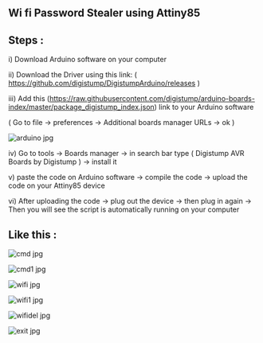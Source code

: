 ## Wi fi Password Stealer using Attiny85

Steps :
----------
i) Download Arduino software on your computer 

ii) Download the Driver using this link: ( https://github.com/digistump/DigistumpArduino/releases )

iii) Add this (https://raw.githubusercontent.com/digistump/arduino-boards-index/master/package_digistump_index.json) link to your Arduino software 

( Go to file -> preferences -> Additional boards manager URLs -> ok ) 

![arduino jpg](https://github.com/RoyBrothers/Wi-fi-password-stealer-using-Attiny85/assets/93693542/69a05de0-e5a2-4674-93c8-3f758fd92740)

iv) Go to tools -> Boards manager -> in search bar type ( Digistump AVR Boards by Digistump ) -> install it 

v) paste the code on Arduino software -> compile the code -> upload the code on your Attiny85 device

vi) After uploading the code -> plug out the device -> then plug in again -> Then you will see the script is automatically running on your computer 

Like this :
------------

![cmd jpg](https://github.com/RoyBrothers/Wi-fi-password-stealer-using-Attiny85/assets/93693542/90934282-296e-4fb6-85bf-7ad6a7f8d5cd)

![cmd1 jpg](https://github.com/RoyBrothers/Wi-fi-password-stealer-using-Attiny85/assets/93693542/a67d4ff5-d34f-4b68-963e-bca160b97f1d)

![wifi jpg](https://github.com/RoyBrothers/Wi-fi-password-stealer-using-Attiny85/assets/93693542/e9d6870b-0600-447d-9d92-994b41efe23a)

![wifi1 jpg](https://github.com/RoyBrothers/Wi-fi-password-stealer-using-Attiny85/assets/93693542/e06ab401-51fe-4034-9968-4d25e8aa2cf0)

![wifidel jpg](https://github.com/RoyBrothers/Wi-fi-password-stealer-using-Attiny85/assets/93693542/d6038e87-182b-48e0-9beb-f26b2833d1a8)

![exit jpg](https://github.com/RoyBrothers/Wi-fi-password-stealer-using-Attiny85/assets/93693542/cbb213ec-cb73-42b2-806b-8d55117a6714)













